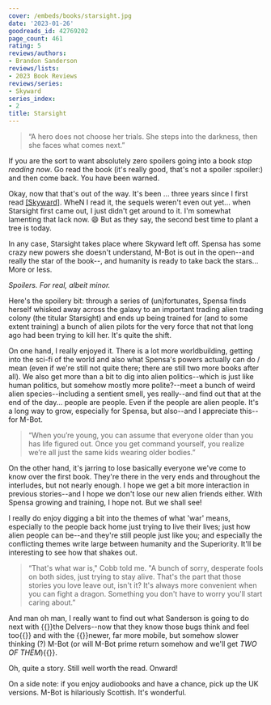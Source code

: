```yaml
---
cover: /embeds/books/starsight.jpg
date: '2023-01-26'
goodreads_id: 42769202
page_count: 461
rating: 5
reviews/authors:
- Brandon Sanderson
reviews/lists:
- 2023 Book Reviews
reviews/series:
- Skyward
series_index:
- 2
title: Starsight
---
```

> “A hero does not choose her trials. She steps into the darkness, then she faces what comes next.” 

If you are the sort to want absolutely zero spoilers going into a book *stop reading now*. Go read the book (it's really good, that's not a spoiler :spoiler:) and then come back. You have been warned. 

Okay, now that that's out of the way. It's been ... three years since I first read [[Skyward]](). WheN I read it, the sequels weren't even out yet... when Starsight first came out, I just didn't get around to it. I'm somewhat lamenting that lack now. :smile: But as they say, the second best time to plant a tree is today. 

In any case, Starsight takes place where Skyward left off. Spensa has some crazy new powers she doesn't understand, M-Bot is out in the open--and really the star of the book--, and humanity is ready to take back the stars... More or less. 

*Spoilers. For real, albeit minor.*

<!--more-->

Here's the spoilery bit: through a series of (un)fortunates, Spensa finds herself whisked away across the galaxy to an important trading alien trading colony (the titular Starsight) and ends up being trained for (and to some extent training) a bunch of alien pilots for the very force that not that long ago had been trying to kill her. It's quite the shift. 

On one hand, I really enjoyed it. There is a lot more worldbuilding, getting into the sci-fi of the world and also what Spensa's powers actually can do / mean (even if we're still not quite there; there are still two more books after all). We also get more than a bit to dig into alien politics--which is just like human politics, but somehow mostly more polite?--meet a bunch of weird alien species--including a sentient smell, yes really--and find out that at the end of the day... people are people. Even if the people are alien people. It's a long way to grow, especially for Spensa, but also--and I appreciate this--for M-Bot. 

> “When you’re young, you can assume that everyone older than you has life figured out. Once you get command yourself, you realize we’re all just the same kids wearing older bodies.” 

On the other hand, it's jarring to lose basically everyone we've come to know over the first book. They're there in the very ends and throughout the interludes, but not nearly enough. I hope we get a bit more interaction in previous stories--and I hope we don't lose our new alien friends either. With Spensa growing and training, I hope not. But we shall see!

I really do enjoy digging a bit into the themes of what 'war' means, especially to the people back home just trying to live their lives; just how alien people can be--and they're still people just like you; and especially the conflicting themes write large between humanity and the Superiority. It'll be interesting to see how that shakes out. 

> “That's what war is," Cobb told me. "A bunch of sorry, desperate fools on both sides, just trying to stay alive. That's the part that those stories you love leave out, isn't it? It's always more convenient when you can fight a dragon. Something you don't have to worry you'll start caring about.” 

And man oh man, I really want to find out what Sanderson is going to do next with {{<spoiler>}}the Delvers--now that they know those bugs think and feel too{{</spoiler>}} and with the {{<spoiler>}}newer, far more mobile, but somehow slower thinking (?) M-Bot (or will M-Bot prime return somehow and we'll get *TWO OF THEM*){{</spoiler>}}. 

Oh, quite a story. Still well worth the read. Onward!

On a side note: if you enjoy audiobooks and have a chance, pick up the UK versions. M-Bot is hilariously Scottish. It's wonderful. 